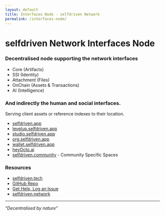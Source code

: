 ```yaml
---
layout: default
title: Interfaces Node - selfdriven Network
permalink: /interfaces-node/
---
```


# selfdriven Network Interfaces Node

### Decentralised node supporting the network interfaces
- Core (Artifacts)
- SSI (Identity)
- Attachment (Files)
- OnChain (Assets & Transactions)
- AI (Intelligence)

### And indirectly the human and social interfaces.

Serving client assets or reference indexes to their location.
- [selfdriven.app](https://selfdriven.app)
- [levelup.selfdriven.app](https://levelup.selfdriven.app)
- [studio.selfdriven.app](https://studio.selfdriven.app)
- [org.selfdriven.app](https://org.selfdriven.app)
- [wallet.selfdriven.app](https://wallet.selfdriven.app)
- [heyOcto.ai](https://heyOcto.ai)
- [selfdriven.community](https://selfdriven.community) - Community Specific Spaces

### Resources
- [selfdriven.tech](https://selfdriven.tech)
- [GitHub Repo](https://github.com/selfdriven-tech/interfaces-node) 
- [Get Help, Log an Issue](https://github.com/selfdriven-foundation/selfdriven-network/issues)
- [selfdriven.network](https://selfdriven.network)

---

*"Decentralised by nature"*